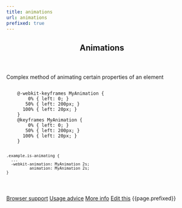 ```yaml
---
title: animations
url: animations
prefixed: true
---
```


<article id="animations" class="feature prefix-{{page.prefixed}}">
	<header class="feature__header">
		<h2>Animations</h2>
	</header>
	<p class="feature__description">
		Complex method of animating certain properties of an element
	</p>
<pre class="feature__code"><code>
	@-webkit-keyframes MyAnimation {
	    0% { left: 0; }	
	   50% { left: 200px; }	
	  100% { left: 20px; }	
	}
	@keyframes MyAnimation {
	    0% { left: 0; }	
	   50% { left: 200px; }	
	  100% { left: 20px; }	
	}

	.example.is-animating {
	  ...
	  -webkit-animation: MyAnimation 2s;
	          animation: MyAnimation 2s;
	}
</code></pre>
	<footer class="feature__footer">
		<a href="http://caniuse.com/animations">Browser support</a> 
		<a href="http://html5please.com/#animations">Usage advice</a> 
		<a href="http://www.css3files.com/animations">More info</a> 
		<a href="https://github.com/davidhund/shouldiprefix/blob/ghpages/_posts/{{page.title}}.md">Edit this</a> 
		<span class="feature__prefix">{{page.prefixed}}</span>
	</footer>
</article>
